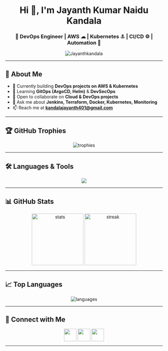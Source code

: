 <h1 align="center">Hi 👋, I'm Jayanth Kumar Naidu Kandala</h1>
<h3 align="center">🚀 DevOps Engineer | AWS ☁ | Kubernetes ⚓ | CI/CD ⚙️ | Automation 🤖</h3>

<p align="center">
  <img src="https://komarev.com/ghpvc/?username=Jayanthkandala&label=Profile%20views&color=0e75b6&style=flat" alt="Jayanthkandala" />
</p>

---

## 🌟 About Me
- 🔭 Currently building **DevOps projects on AWS & Kubernetes**  
- 🌱 Learning **GitOps (ArgoCD, Helm)** & **DevSecOps**  
- 👯 Open to collaborate on **Cloud & DevOps projects**  
- 💬 Ask me about **Jenkins, Terraform, Docker, Kubernetes, Monitoring**  
- 📫 Reach me at **[kandalajayanth401@gmail.com](mailto:kandalajayanth401@gmail.com)**  

---

## 🏆 GitHub Trophies
<p align="center">
  <img src="https://github-profile-trophy.vercel.app/?username=Jayanthkandala&theme=radical&no-frame=true&margin-w=15&row=1&column=7" alt="trophies"/>
</p>

---

## 🛠️ Languages & Tools
<p align="center">
  <img src="https://skillicons.dev/icons?i=aws,jenkins,docker,kubernetes,terraform,ansible,github,git,linux,prometheus,grafana,py,bash" />
</p>

---

## 📊 GitHub Stats
<p align="center">
  <img src="https://github-readme-stats.vercel.app/api?username=Jayanthkandala&show_icons=true&theme=tokyonight" alt="stats" height="165"/>
  <img src="https://github-readme-streak-stats.herokuapp.com/?user=Jayanthkandala&theme=tokyonight" alt="streak" height="165"/>
</p>

---

## 📈 Top Languages
<p align="center">
  <img src="https://github-readme-stats.vercel.app/api/top-langs/?username=Jayanthkandala&layout=compact&theme=tokyonight" alt="languages"/>
</p>

---

## 🔗 Connect with Me
<p align="center">
<a href="https://linkedin.com/in/jayanth-kumar-naidu-kandala-3632a124a" target="blank"><img align="center" src="https://skillicons.dev/icons?i=linkedin" height="40" /></a>
<a href="mailto:kandalajayanth401@gmail.com" target="blank"><img align="center" src="https://skillicons.dev/icons?i=gmail" height="40" /></a>
<a href="https://github.com/Jayanthkandala" target="blank"><img align="center" src="https://skillicons.dev/icons?i=github" height="40" /></a>
</p>

---

<div align="center">
